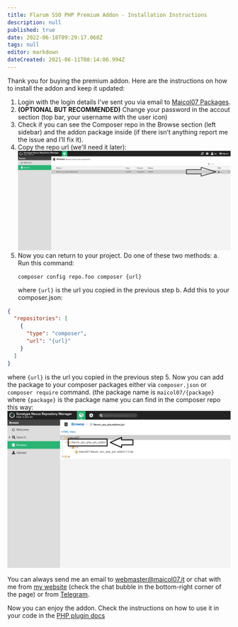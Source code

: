 ```yaml
---
title: Flarum SSO PHP Premium Addon - Installation Instructions
description: null
published: true
date: 2022-06-18T09:29:17.068Z
tags: null
editor: markdown
dateCreated: 2021-06-11T08:14:06.994Z
---
```


Thank you for buying the premium addon. Here are the instructions on how to install the addon and keep it updated:

1. Login with the login details I've sent you via email to [Maicol07 Packages](https://packages.maicol07.it).
2. **(OPTIONAL BUT RECOMMENDED)** Change your password in the accout section (top bar, your username with the user icon)
3. Check if you can see the Composer repo in the Browse section (left sidebar) and the addon package inside (if there isn’t anything report me the issue and I’ll fix it).
4. Copy the repo url (we'll need it later):
   ![premium\_addon\_install\_instructions\_composer\_repo\_url.png](/flarum-sso/php/addons/premium_addon_install_instructions_composer_repo_url.png)
5. Now you can return to your project. Do one of these two methods:
   a. Run this command:
   ```
   composer config repo.foo composer {url}
   ```
   where `{url}` is the url you copied in the previous step
   b.	Add this to your composer.json:

```json
{
  "repositories": [
    {
      "type": "composer",
      "url": "{url}"
    }
  ]
}
```

where `{url}` is the url you copied in the previous step
5.	Now you can add the package to your composer packages either via `composer.json` or `composer require` command. (the package name is `maicol07/{package}` where `{package}` is the package name you can find in the composer repo this way:
![Package name location](/flarum-sso/php/addons/premium_addon_install_instructions_package_name.png)

You can always send me an email to [webmaster@maicol07.it](mailto:webmaster@maicol07.it) or chat with me from [my website](https://maicol07.it) (check the chat bubble in the bottom-right corner of the page) or from [Telegram](https://t.me/maicol07).

Now you can enjoy the addon. Check the instructions on how to use it in your code in the [PHP plugin docs](/en/flarum-sso/plugins/php#available-addons)
